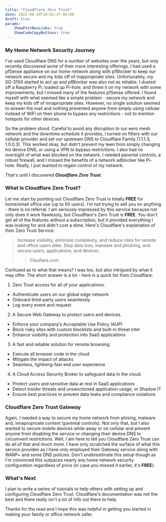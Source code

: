 ```yaml
---
title: "Cloudflare Zero Trust"
date: 2022-08-19T18:02:37-04:00
draft: true
params:
    ShowPostNavLinks: true
    ShowCodeCopyButtons: true
---
```


### My Home Network Security Journey

I've used Cloudflare DNS for a number of websites over the years, but only recently discovered some of their more interesting offerings. I had used a pfSense appliance on our home network along with pfBlocker to keep our network secure and my kids off of inappropriate sites. Unfortunately, my SG-3100 started to act up and pfBlocker was also not as reliable. I dusted off a Raspberry Pi, loaded up Pi-hole, and threw it on my network with some improvements, but I missed many of the features pfSense offered. I found myself with what seemed like a simple problem - secure my network and keep my kids off of innapropriate sites. However, no single solution seemed to answer the mail and nothing prevented anyone from simply using cellular instead of WiFi on their phone to bypass any restrictions - not to mention hotspots for other devices. 

So the problem stood. Careful to avoid any disruption to our eero mesh network and the downtime schedule it provides, I turned on filters with our cellular provider and set our upstream DNS to Cloudflare Family (1.1.1.3, 1.0.0.3). This worked okay, but didn't prevent my teen from simply changing his device DNS, or using a VPN to bypass restrictions. I also had no oversight of what was blocked on the network. I needed parental controls, a robust firewall, and I missed the benefits of a network adblocker like Pi-hole. Really, I just wanted to regain control of my network. 

That's until I discovered ***Cloudflare Zero Trust***.

### What Is Cloudflare Zero Trust?

Let me start by pointing out Cloudflare Zero Trust is totally **FREE** for home/small office use (up to 50 users). I'm not trying to sell you on anything - there is no referral. I am seriously impressed by this service because not only does it work flawlessly, but Cloudflare's Zero Trust is **FREE**. You don't get all of the features without a subscription, but it provided everything I was looking for and didn't cost a dime. Here's Cloudflare's explanation of their Zero Trust Service:   

>Increase visibility, eliminate complexity, and reduce risks for remote and office users alike. Stop data loss, malware and phishing, and secure users, applications, and devices.
>>Clouflare.com

Confused as to what that means? I was too, but also intrigued by what it may offer. The short answer is a lot - here is a quick list from Cloudflare:

1) Zero Trust access for all of your applications.

- Authenticate users on our global edge network
- Onboard third-party users seamlessly
- Log every event and request

2) A Secure Web Gateway to protect users and devices.

- Enforce your company’s Acceptable Use Policy (AUP)
- Block risky sites with custom blocklists and built-in threat intel
- Enhance visibility and protection into SaaS applications

3) A fast and reliable solution for remote browsing.

- Execute all browser code in the cloud
- Mitigate the impact of attacks
- Seamless, lightning-fast end user experience

4) A Cloud Access Security Broker to safeguard data in the cloud.

- Protect users and sensitive data at rest in SaaS applications
- Detect insider threats and unsanctioned application usage, or Shadow IT
- Ensure best practices to prevent data leaks and compliance violations 

### Cloudflare Zero Trust Gateway

Again, I needed a way to secure my home network from phising, malware and, innaproproate content (parental controls). Not only that, but I also wanted to secure mobile devices while away or on cellular and prevent anyone from disabling the service or changing their device DNS to circumvent restrictions. Well, I am here to tell you Cloudflare Zero Trust can do all of that and much more. I have only scratched the surface of what this service provides as I have only employed their Gateway service along with WARP+ and some DNS policies. Don't underestimate this setup though as I'm convinced this outpaces nearly any home network security configuration regardless of price (in case you missed it earlier, it's **FREE**).

### What's Next

I plan to write a series of tutorials to help others with setting up and configuring Cloudflare Zero Trust. Cloudflare's documentation was not the best and there really isn't a lot of info out there to help.

Thanks for the read and I hope this was helpful in getting you started in making your family or office network safer.   